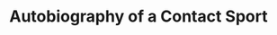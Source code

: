 ---
collection_archive: false
collection_category:
  - Award Winning
  - Kids
  - Black and White
  - Lifestyle
  - Color
  - Reportage
  - Portraits
  - Environments
  - Sports + Athletes
collection_content: >-
  0: The number of times I regret playing high school football.


  1: The number of points Sunnyslope High School lost by to keep them from
  playing in the division III Arizona High School Championship.


  2: The approximate number of high school football players who die every year
  from concussions.


  3: The number of years I started varsity football in Missouri.


  68: Varsity jersey number.


  81: Junior Varsity jersey number.


  100: The percent chance my unborn son will not play the game that I miss; the
  game that I love; the game that made me.


  I grew up in Missouri and I was an art-jock. I felt like I was unique—maybe I
  was—who knows. I received a handful of scholarships, which I considered, but I
  opted for pursuing my passion for art and photography. I love being a
  photographer. I still suffer from the effects of playing the game. Some
  include coping with depression and general panic disorder (my doctor now
  thinks these are related to my playing days) chronic back and knee pain, two
  torn thumbs, two torn hamstrings, two shoulder surgeries and a hip surgery. I
  would never say the pain outweighs the power. The game gave me an
  understanding of power and restraint.


  Over time, I have become more and more leery of passing on my playing legacy,
  my family’s football heirloom (my grandfather, father, and both my brothers
  played.) Living with my own physical and mental ailments combined with our
  better understanding of CTE, if I were ever to have a son, I now think that my
  family's football heirloom ends with me. 


  As a farewell, I chose to document the Phoenix based Sunny Slope football
  program. They are the Sunny Slope Vikings. I was a Parkview Viking. Both
  mascots depicted with the familiar horns flanking our helmets. We share the
  same school colors and are nearly identical in socio economic complexion. It
  was a perfect fit and the closest thing to being home without actually going
  home.


  There’s a violent beauty at the heart of the sport. These boys wear a costume
  of manhood, disguised by their strength, speed, and violence which only lasts
  so long when their childlike joy and rage comes to the surface.


  In New Orleans they have big bands at funerals and in football marching bands
  announce the euphoria and pain. I imagine football like that: an end, a
  beginning, and a celebration all wrapped up in the light of my nostalgia.
  Don’t consider this a eulogy. This is a celebration.


  Typography treatment by Patricia Pruiss of Sunday Afternoon and interview
  excerpts from Ian Reed, the Arizona defensive player of the year.
collection_cover: https://d1sf55qlb7p6hz.cloudfront.net/autobiography-3.jpg
collection_cover_mobile: https://d1sf55qlb7p6hz.cloudfront.net/verticalcovers-7.jpg
collection_description: >-
  This personal project explores my nostalgia and love for the game that shaped
  me. This work puts you on the sideline, in the helmet, and in the bleachers
  with the joy and heartache that characterizes the sport. Don’t consider this a
  eulogy. This is a celebration.


  Winner of the _American Photography Annual 34_ and featured by _Buzzfeed_ and
  _The Guardian._
collection_exhibition: []
collection_filter: Personal
collection_hidden: false
collection_meta: 2016
collection_preview:
  - https://d1sf55qlb7p6hz.cloudfront.net/auto-cover-1.jpg
  - https://d1sf55qlb7p6hz.cloudfront.net/auto-cover-2.jpg
  - https://d1sf55qlb7p6hz.cloudfront.net/auto-cover-3.jpg
  - https://d1sf55qlb7p6hz.cloudfront.net/auto-cover-4.jpg
cover_image: https://d1sf55qlb7p6hz.cloudfront.net/social-1.jpg
date:  
logo: 
navigation_theme: white
px_extra: true
slug: autobiography-contact-sport
theme_color: "#CAD39C"
theme_color_all_works: A7E05C"
title: Autobiography of a Contact Sport
collection_awards:
  - content: |-
      **2018**  
      _AP 34: American Photography Annual 34_  
      Best Personal Work Series
    template: popup-text-element
collection_blocks:
  - _bookshop_name: collections/media-row-start
    row_alignment: between
  - _bookshop_name: collections/media-element 
    color: "#0B0B09"
    image:  https://d1sf55qlb7p6hz.cloudfront.net/autobiography-1.jpg
    margin_left: 20
    margin_right: 0
    margin_y: 100
    width: 60
  - _bookshop_name: collections/media-row
    row_alignment: between
  - _bookshop_name: collections/media-element 
    color: "#D1D1D1"
    image:  https://d1sf55qlb7p6hz.cloudfront.net/autobiography-3.jpg
    margin_left: 5
    margin_right: 0
    margin_y: 100
    width: 40
  - _bookshop_name: collections/media-element 
    color: "#FFFFFF"
    image:  https://d1sf55qlb7p6hz.cloudfront.net/auto-text-1-1.jpg
    margin_left: 0
    margin_right: 10
    margin_y: 100
    width: 40
  - _bookshop_name: collections/media-row
    row_alignment: between
  - _bookshop_name: collections/media-element 
    color: "#747474"
    image:  https://d1sf55qlb7p6hz.cloudfront.net/autobiography-4.jpg
    margin_left: 35
    margin_y: 100
    width: 50
  - _bookshop_name: collections/media-row
    row_alignment: between
  - _bookshop_name: collections/media-element 
    color: "#E4DEDC"
    image:  https://d1sf55qlb7p6hz.cloudfront.net/autobiography-5.jpg
    margin_left: 10
    margin_right: 0
    margin_y: 100
    width: 40
  - _bookshop_name: collections/media-element 
    color: "#C0C0C0"
    image:  https://d1sf55qlb7p6hz.cloudfront.net/autobiography-6.jpg
    margin_right: 5
    margin_y: 300
    width: 33
  - _bookshop_name: collections/media-row
    row_alignment: between
  - _bookshop_name: collections/media-element 
    color: "#010101"
    image:  https://d1sf55qlb7p6hz.cloudfront.net/autobiography-7.jpg
    margin_left: 25
    margin_right: 0
    margin_y: 100
    width: 50
  - _bookshop_name: collections/media-row
    row_alignment: between
  - _bookshop_name: collections/media-element 
    color: "#7F7F7F"
    image:  https://d1sf55qlb7p6hz.cloudfront.net/autobiography-8.jpg
    margin_left: 5
    margin_right: 0
    margin_y: 100
    width: 60
  - _bookshop_name: collections/media-row
    row_alignment: between
  - _bookshop_name: collections/media-element 
    color: "#FFFFFF"
    image:  https://d1sf55qlb7p6hz.cloudfront.net/auto-text-2.jpg
    margin_left: 0
    margin_y: 200
    width: 40
  - _bookshop_name: collections/media-element 
    color: "#E9E9E9"
    image:  https://d1sf55qlb7p6hz.cloudfront.net/autobiography-10.jpg
    margin_left: 0
    margin_right: 5
    margin_y: 100
    width: 50
  - _bookshop_name: collections/media-row
    row_alignment: between
  - _bookshop_name: collections/media-element 
    color: "#D0D0D0"
    image:  https://d1sf55qlb7p6hz.cloudfront.net/_T0A5314.jpg
    margin_left: 15
    margin_y: 100
    width: 33
  - _bookshop_name: collections/media-row
    row_alignment: between
  - _bookshop_name: collections/media-element 
    color: "#F3F2F0"
    image:  https://d1sf55qlb7p6hz.cloudfront.net/autobiography-12.jpg
    margin_left: 35
    margin_right: 5
    margin_y: 100
    width: 33
  - _bookshop_name: collections/media-row
    row_alignment: between
  - _bookshop_name: collections/media-element 
    color: "#D3D3D3"
    image:  https://d1sf55qlb7p6hz.cloudfront.net/autobiography-13.jpg
    margin_left: 10
    margin_right: 0
    margin_y: 100
    width: 33
  - _bookshop_name: collections/media-element 
    color: "#B1B1B1"
    image:  https://d1sf55qlb7p6hz.cloudfront.net/autobiography-14.jpg
    margin_left: 0
    margin_right: 10
    margin_y: 300
    width: 40
  - _bookshop_name: collections/media-row
    row_alignment: between
  - _bookshop_name: collections/media-element 
    color: "#C4C4C4"
    image:  https://d1sf55qlb7p6hz.cloudfront.net/autobiography-15.jpg
    margin_left: 5
    margin_right: 0
    margin_y: 100
    width: 50
  - _bookshop_name: collections/media-element 
    color: "#FFFFFF"
    image:  https://d1sf55qlb7p6hz.cloudfront.net/autobiography-16.jpg
    margin_y: 300
    width: 40
  - _bookshop_name: collections/media-row
    row_alignment: between
  - _bookshop_name: collections/media-element 
    color: "#A5A5A5"
    image:  https://d1sf55qlb7p6hz.cloudfront.net/autobiography-17.jpg
    margin_left: 25
    margin_right: 0
    margin_y: 100
    width: 60
  - _bookshop_name: collections/media-row
    row_alignment: between
  - _bookshop_name: collections/media-element 
    color: "#CCCCCC"
    image:  https://d1sf55qlb7p6hz.cloudfront.net/autobiography-18.jpg
    margin_left: 5
    margin_y: 100
    width: 33
  - _bookshop_name: collections/media-element 
    color: "#FCFAFB"
    image:  https://d1sf55qlb7p6hz.cloudfront.net/autobiography-19.jpg
    margin_left: 0
    margin_right: 10
    margin_y: 300
    width: 40
  - _bookshop_name: collections/media-row
    row_alignment: between
  - _bookshop_name: collections/media-element 
    color: "#E6E6E6"
    image:  https://d1sf55qlb7p6hz.cloudfront.net/autobiography-20.jpg
    margin_left: 20
    margin_right: 0
    margin_y: 100
    width: 50
  - _bookshop_name: collections/media-row
    row_alignment: between
  - _bookshop_name: collections/media-element 
    color: "#2D2D2D"
    image:  https://d1sf55qlb7p6hz.cloudfront.net/autobiography-21.jpg
    margin_y: 100
    width: 40
  - _bookshop_name: collections/media-element 
    color: "#FFFFFF"
    image:  https://d1sf55qlb7p6hz.cloudfront.net/autobiography-22.jpg
    margin_left: 0
    margin_right: 15
    margin_y: 200
    width: 40
  - _bookshop_name: collections/media-row
    row_alignment: between
  - _bookshop_name: collections/media-element 
    color: "#FFE1D7"
    image:  https://d1sf55qlb7p6hz.cloudfront.net/autobiography-23.jpg
    margin_left: 35
    margin_y: 50
    width: 60
  - _bookshop_name: collections/media-row
    row_alignment: between
  - _bookshop_name: collections/media-element 
    color: "#D5DAE0"
    image:  https://d1sf55qlb7p6hz.cloudfront.net/autobiography-24.jpg
    margin_left: 5
    margin_right: 0
    margin_y: 100
    width: 40
  - _bookshop_name: collections/media-element 
    color: "#F0F0F0"
    image:  https://d1sf55qlb7p6hz.cloudfront.net/autobiography-25.jpg
    margin_left: 0
    margin_right: 10
    margin_y: 400
    width: 33
  - _bookshop_name: collections/media-row
    row_alignment: between
  - _bookshop_name: collections/media-element 
    color: "#0F0F0F"
    image:  https://d1sf55qlb7p6hz.cloudfront.net/autobiography-26.jpg
    margin_left: 10
    margin_right: 0
    margin_y: 100
    width: 50
  - _bookshop_name: collections/media-element 
    color: "#FFFFFF"
    image:  https://d1sf55qlb7p6hz.cloudfront.net/autobiography-27.jpg
    margin_right: 0
    margin_y: 200
    width: 40
  - _bookshop_name: collections/media-row
    row_alignment: between
  - _bookshop_name: collections/media-element 
    color: "#D2D2D2"
    image:  https://d1sf55qlb7p6hz.cloudfront.net/autobiography-28.jpg
    margin_left: 5
    margin_right: 0
    margin_y: 100
    width: 33
  - _bookshop_name: collections/media-element 
    color: "#F0ECDD"
    image:  https://d1sf55qlb7p6hz.cloudfront.net/autobiography-29.jpg
    margin_y: 400
    width: 50
  - _bookshop_name: collections/media-row
    row_alignment: between
  - _bookshop_name: collections/media-element 
    color: "#C5C5C5"
    image:  https://d1sf55qlb7p6hz.cloudfront.net/autobiography-31.jpg
    margin_left: 5
    margin_y: 400
    width: 50
  - _bookshop_name: collections/media-element 
    color: "#AAAAAA"
    image:  https://d1sf55qlb7p6hz.cloudfront.net/autobiography-30.jpg
    margin_left: 0
    margin_right: 5
    margin_y: 100
    width: 30
  - _bookshop_name: collections/media-row
    row_alignment: between
  - _bookshop_name: collections/media-element 
    color: "#020202"
    image:  https://d1sf55qlb7p6hz.cloudfront.net/autobiography-32.jpg
    margin_left: 15
    margin_right: 0
    margin_y: 100
    width: 60
  - _bookshop_name: collections/media-row
    row_alignment: between
  - _bookshop_name: collections/media-element 
    color: "#FFFFFF"
    image:  https://d1sf55qlb7p6hz.cloudfront.net/autobiography-33.jpg
    margin_left: 5
    margin_y: 300
    width: 40
  - _bookshop_name: collections/media-element 
    color: "#BFBFBF"
    image:  https://d1sf55qlb7p6hz.cloudfront.net/autobiography-34.jpg
    margin_y: 100
    width: 50
  - _bookshop_name: collections/media-row
    row_alignment: between
  - _bookshop_name: collections/media-element 
    color: "#EADFD5"
    image:  https://d1sf55qlb7p6hz.cloudfront.net/autobiography-35.jpg
    margin_left: 25
    margin_y: 100
    width: 50
  - _bookshop_name: collections/media-row
    row_alignment: between
  - _bookshop_name: collections/media-element 
    color: "#EDEBE9"
    image:  https://d1sf55qlb7p6hz.cloudfront.net/autobiography-36.jpg
    margin_left: 5
    margin_y: 100
    width: 40
  - _bookshop_name: collections/media-element 
    color: "#FFFFFF"
    image:  https://d1sf55qlb7p6hz.cloudfront.net/autobiography-37.jpg
    margin_right: 10
    margin_y: 200
    width: 40
  - _bookshop_name: collections/media-row
    row_alignment: between
  - _bookshop_name: collections/media-element 
    color: "#EAF1CA"
    image:  https://d1sf55qlb7p6hz.cloudfront.net/autobiography-38.jpg
    margin_left: 40
    margin_right: 5
    margin_y: 100
    width: 50
  - _bookshop_name: collections/media-row
    row_alignment: between
  - _bookshop_name: collections/media-element 
    color: "#FEECB4"
    image:  https://d1sf55qlb7p6hz.cloudfront.net/autobiography-39.jpg
    margin_left: 20
    margin_y: 100
    width: 60
  - _bookshop_name: collections/media-row
    row_alignment: between
  - _bookshop_name: collections/media-element 
    color: "#FCFBF9"
    image:  https://d1sf55qlb7p6hz.cloudfront.net/autobiography-40.jpg
    margin_left: 5
    margin_right: 0
    margin_y: 100
    width: 33
  - _bookshop_name: collections/media-element 
    color: "#FFFFFF"
    image:  https://d1sf55qlb7p6hz.cloudfront.net/autobiography-41.jpg
    margin_left: 0
    margin_right: 15
    margin_y: 100
    width: 40
  - _bookshop_name: collections/media-row
    row_alignment: between
  - _bookshop_name: collections/media-element 
    color: "#0A0A0A"
    image:  https://d1sf55qlb7p6hz.cloudfront.net/autobiography-42.jpg
    margin_left: 20
    margin_right: 0
    margin_y: 100
    width: 50
  - _bookshop_name: collections/media-row
    row_alignment: between
  - _bookshop_name: collections/media-element 
    color: "#EDE4E6"
    image:  https://d1sf55qlb7p6hz.cloudfront.net/autobiography-43.jpg
    margin_left: 10
    margin_right: 0
    margin_y: 400
    width: 33
  - _bookshop_name: collections/media-element 
    color: "#ABABAB"
    image:  https://d1sf55qlb7p6hz.cloudfront.net/autobiography-44.jpg
    margin_right: 5
    margin_y: 100
    width: 40
  - _bookshop_name: collections/media-row
    row_alignment: between
  - _bookshop_name: collections/media-element 
    color: "#4F4F4F"
    image:  https://d1sf55qlb7p6hz.cloudfront.net/autobiography-45.jpg
    margin_left: 25
    margin_y: 100
    width: 40
  - _bookshop_name: collections/media-row
    row_alignment: between
  - _bookshop_name: collections/media-element 
    color: "#0B0B0B"
    image:  https://d1sf55qlb7p6hz.cloudfront.net/autobiography-46.jpg
    margin_left: 55
    margin_y: 100
    width: 40
  - _bookshop_name: collections/media-row
    row_alignment: between
  - _bookshop_name: collections/media-element 
    color: "#9F9F9F"
    image:  https://d1sf55qlb7p6hz.cloudfront.net/autobiography-47.jpg
    margin_left: 20
    margin_y: 100
    width: 60
collection_press:
  - content: >-
      [_Buzzfeed_](https://www.buzzfeednews.com/article/gabrielsanchez/football-highschool-nfl-season-america-sports-players-team)
    template: popup-text-element
  - content: >-
      [_The
      Gaurdian_](https://www.theguardian.com/artanddesign/2018/sep/19/jesse-rieser-best-photograph-school-football-farewell-phoenix-arizona)
    template: popup-text-element
  - content: _Nacione_
    template: popup-text-element
---